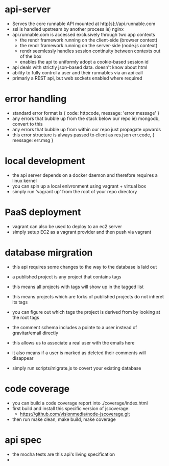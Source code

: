api-server
==========

* Serves the core runnable API mounted at http[s]://api.runnable.com
* ssl is handled upstream by another process ie) nginx
* api.runnable.com is accessed exclusively through two app contexts
  * the rendr framework running on the client-side (browser context)
  * the rendr framework running on the server-side (node.js context)
  * rendr seemlessly handles session continuity between contexts out of the box
  * enables the api to uniformly adopt a cookie-based session id
* api deals with strictly json-based data. doesn't know about html
* ability to fully control a user and their runnables via an api call
* primarly a REST api, but web sockets enabled where required

error handling
==============

* standard error format is { code: httpcode, message: 'error message' }
* any errors that bubble up from the stack below our repo ie) mongodb, convert to this
* any errors that bubble up from within our repo just propagate upwards
* this error structure is always passed to client as res.json err.code, { message: err.msg }

local development
=================

* the api server depends on a docker daemon and therefore requires a linux kernel
* you can spin up a local enivronment using vagrant + virtual box
* simply run 'vagrant up' from the root of your repo directory

PaaS deployment
===============

* vagrant can also be used to deploy to an ec2 server
* simply setup EC2 as a vagrant provider and then push via vagrant

database mirgration
===================

* this api requires some changes to the way to the database is laid out
* a published project is any project that contains tags
* this means all projects with tags will show up in the tagged list
* this means projects which are forks of published projects do not inheret its tags
* you can figure out which tags the project is derived from by looking at the root tags

* the comment schema includes a pointe to a user instead of gravitar/email directly
* this allows us to associate a real user with the emails here
* it also means if a user is marked as deleted their comments will disappear

* simply run scripts/migrate.js to covert your existing database

code coverage
=============

* you can build a code coverage report into ./coverage/index.html
* first build and install this specific version of jscoverage:
  * https://github.com/visionmedia/node-jscoverage.git
* then run make clean, make build, make coverage

api spec
========

* the mocha tests are this api's living specification
*